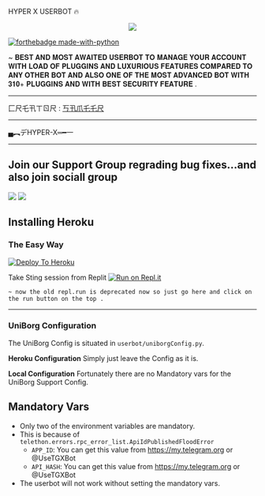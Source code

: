  HYPER X USERBOT 🔥

<p align="center">

<img src="https://telegra.ph/file/0a7af73976cdb316feb3f.jpg">


[![forthebadge made-with-python](http://ForTheBadge.com/images/badges/made-with-python.svg)](https://www.python.org/)


~ 𝐁𝐄𝐒𝐓 𝐀𝐍𝐃 𝐌𝐎𝐒𝐓 𝐀𝐖𝐀𝐈𝐓𝐄𝐃 𝐔𝐒𝐄𝐑𝐁𝐎𝐓 𝐓𝐎 𝐌𝐀𝐍𝐀𝐆𝐄 𝐘𝐎𝐔𝐑 𝐀𝐂𝐂𝐎𝐔𝐍𝐓 𝐖𝐈𝐓𝐇 𝐋𝐎𝐀𝐃 𝐎𝐅 𝐏𝐋𝐔𝐆𝐆𝐈𝐍𝐒 𝐀𝐍𝐃 𝐋𝐔𝐗𝐔𝐑𝐈𝐎𝐔𝐒 𝐅𝐄𝐀𝐓𝐔𝐑𝐄𝐒 𝐂𝐎𝐌𝐏𝐀𝐑𝐄𝐃 𝐓𝐎 𝐀𝐍𝐘 𝐎𝐓𝐇𝐄𝐑 𝐁𝐎𝐓 𝐀𝐍𝐃 𝐀𝐋𝐒𝐎 𝐎𝐍𝐄 𝐎𝐅 𝐓𝐇𝐄 𝐌𝐎𝐒𝐓 𝐀𝐃𝐕𝐀𝐍𝐂𝐄𝐃 𝐁𝐎𝐓 𝐖𝐈𝐓𝐇 𝟑𝟏𝟎+ 𝐏𝐋𝐔𝐆𝐆𝐈𝐍𝐒 𝐀𝐍𝐃 𝐖𝐈𝐓𝐇 𝐁𝐄𝐒𝐓 𝐒𝐄𝐂𝐔𝐑𝐈𝐓𝐘 𝐅𝐄𝐀𝐓𝐔𝐑𝐄 .


-------------------------------------------------
匚尺乇卂ㄒㄖ尺 : [丂卂爪乇乇尺](https://t.me/SAMEER_795)

-------------------------------------------------

▄︻デHYPER-X═━一

-------------------------------------------------

## Join our Support Group regrading bug fixes...and also join sociall group

<a href="https://t.me/joinchat/VhpqURitfHVMgXMeENMPJA"><img src="https://img.shields.io/badge/Join-support%20Group-red.svg?logo=Telegram"></a>
<a href="https://t.me/joinchat/VhpqUVNqdEPbtti4oFovEA"><img src="https://img.shields.io/badge/Join-social%20Group-red.svg?logo=Telegram"></a>


## Installing Heroku 

### The Easy Way
[![Deploy To Heroku](https://www.herokucdn.com/deploy/button.svg)](https://heroku.com/deploy?template=https://github.com/sameerpanthi/NEXT-LEVEL)

Take Sting session from Replit
[![Run on Repl.it](https://repl.it/badge/github/spandey112/SensibleUserbot)](https://repl.it/@SenseiOfficial/String-Session-1)
    
    ~ now the old repl.run is deprecated now so just go here and click on the run button on the top .
-------------------------------------------------

### UniBorg Configuration


The UniBorg Config is situated in `userbot/uniborgConfig.py`.

**Heroku Configuration**
Simply just leave the Config as it is.

**Local Configuration**
Fortunately there are no Mandatory vars for the UniBorg Support Config.

## Mandatory Vars

- Only two of the environment variables are mandatory.
- This is because of `telethon.errors.rpc_error_list.ApiIdPublishedFloodError`
    - `APP_ID`:   You can get this value from https://my.telegram.org or @UseTGXBot
    - `API_HASH`:   You can get this value from https://my.telegram.org or @UseTGXBot
- The userbot will not work without setting the mandatory vars.
